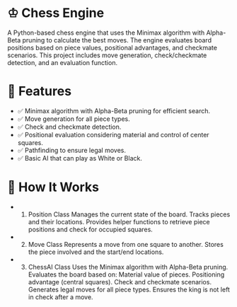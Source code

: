 # ♔ Chess Engine
A Python-based chess engine that uses the Minimax algorithm with Alpha-Beta pruning to calculate the best moves. The engine evaluates board positions based on piece values, positional advantages, and checkmate scenarios. This project includes move generation, check/checkmate detection, and an evaluation function.

# 🚀 Features 
- ✅ Minimax algorithm with Alpha-Beta pruning for efficient search. 
- ✅ Move generation for all piece types.
- ✅ Check and checkmate detection.
- ✅ Positional evaluation considering material and control of center squares.
- ✅ Pathfinding to ensure legal moves.
- ✅ Basic AI that can play as White or Black.

# 🧠 How It Works
- 1. Position Class
Manages the current state of the board.
Tracks pieces and their locations.
Provides helper functions to retrieve piece positions and check for occupied squares.
- 2. Move Class
Represents a move from one square to another.
Stores the piece involved and the start/end locations.
- 3. ChessAI Class
Uses the Minimax algorithm with Alpha-Beta pruning.
Evaluates the board based on:
Material value of pieces.
Positioning advantage (central squares).
Check and checkmate scenarios.
Generates legal moves for all piece types.
Ensures the king is not left in check after a move.
